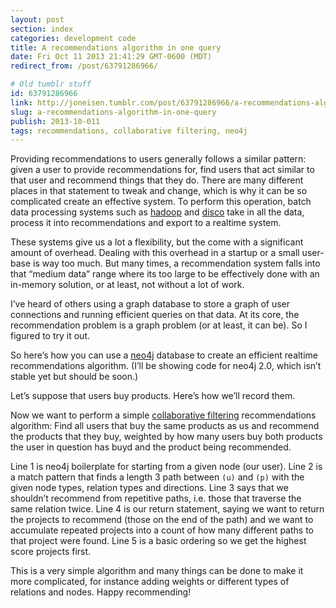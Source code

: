 ```yaml
---
layout: post
section: index
categories: development code
title: A recommendations algorithm in one query
date: Fri Oct 11 2013 21:41:29 GMT-0600 (MDT)
redirect_from: /post/63791286966/

# Old tumblr stuff
id: 63791286966
link: http://joneisen.tumblr.com/post/63791286966/a-recommendations-algorithm-in-one-query
slug: a-recommendations-algorithm-in-one-query
publish: 2013-10-011
tags: recommendations, collaborative filtering, neo4j
---
```



Providing recommendations to users generally follows a similar pattern: given a user to provide recommendations for, find users that act similar to that user and recommend things that they do. There are many different places in that statement to tweak and change, which is why it can be so complicated create an effective system. To perform this operation, batch data processing systems such as [hadoop](http://hadoop.apache.org) and [disco](http://discoproject.org) take in all the data, process it into recommendations and export to a realtime system.

These systems give us a lot a flexibility, but the come with a significant amount of overhead. Dealing with this overhead in a startup or a small user-base is way too much. But many times, a recommendation system falls into that “medium data” range where its too large to be effectively done with an in-memory solution, or at least, not without a lot of work.

I’ve heard of others using a graph database to store a graph of user connections and running efficient queries on that data. At its core, the recommendation problem is a graph problem (or at least, it can be). So I figured to try it out.

So here’s how you can use a [neo4j](http://neo4j.org) database to create an efficient realtime recommendations algorithm. (I’ll be showing code for neo4j 2.0, which isn’t stable yet but should be soon.)

Let’s suppose that users buy products. Here’s how we’ll record them.

<code data-gist-id="6945507" data-gist-file="create.cypher"></code>

Now we want to perform a simple [collaborative filtering](http://en.wikipedia.org/wiki/Collaborative_filtering) recommendations algorithm: Find all users that buy the same products as us and recommend the products that they buy, weighted by how many users buy both products the user in question has buyd and the product being recommended.

<code data-gist-id="6945507" data-gist-file="query.cypher"></code>

Line 1 is neo4j boilerplate for starting from a given node (our user). Line 2 is a match pattern that finds a length 3 path between `(u)` and `(p)` with the given node types, relation types and directions. Line 3 says that we shouldn’t recommend from repetitive paths, i.e. those that traverse the same relation twice. Line 4 is our return statement, saying we want to return the projects to recommend (those on the end of the path) and we want to accumulate repeated projects into a count of how many different paths to that project were found. Line 5 is a basic ordering so we get the highest score projects first.

This is a very simple algorithm and many things can be done to make it more complicated, for instance adding weights or different types of relations and nodes. Happy recommending!

